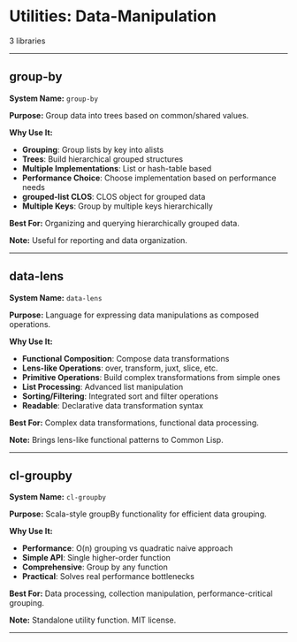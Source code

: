 # Utilities: Data-Manipulation

3 libraries

---

## group-by

**System Name:** `group-by`

**Purpose:** Group data into trees based on common/shared values.

**Why Use It:**
- **Grouping**: Group lists by key into alists
- **Trees**: Build hierarchical grouped structures
- **Multiple Implementations**: List or hash-table based
- **Performance Choice**: Choose implementation based on performance needs
- **grouped-list CLOS**: CLOS object for grouped data
- **Multiple Keys**: Group by multiple keys hierarchically

**Best For:** Organizing and querying hierarchically grouped data.

**Note:** Useful for reporting and data organization.

---


## data-lens

**System Name:** `data-lens`

**Purpose:** Language for expressing data manipulations as composed operations.

**Why Use It:**
- **Functional Composition**: Compose data transformations
- **Lens-like Operations**: over, transform, juxt, slice, etc.
- **Primitive Operations**: Build complex transformations from simple ones
- **List Processing**: Advanced list manipulation
- **Sorting/Filtering**: Integrated sort and filter operations
- **Readable**: Declarative data transformation syntax

**Best For:** Complex data transformations, functional data processing.

**Note:** Brings lens-like functional patterns to Common Lisp.

---


## cl-groupby

**System Name:** `cl-groupby`

**Purpose:** Scala-style groupBy functionality for efficient data grouping.

**Why Use It:**
- **Performance**: O(n) grouping vs quadratic naive approach
- **Simple API**: Single higher-order function
- **Comprehensive**: Group by any function
- **Practical**: Solves real performance bottlenecks

**Best For:** Data processing, collection manipulation, performance-critical grouping.

**Note:** Standalone utility function. MIT license.

---



